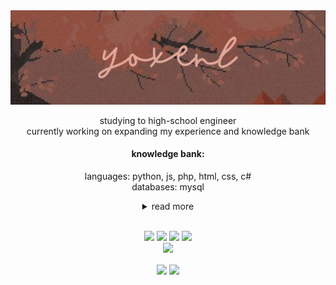 <div align="center">
<img align="center" src="/img/yoxtopbanner.jpg"/> 
<br/>
<br/>
studying to high-school engineer 
<br/>
currently working on expanding my experience and knowledge bank 
<br/>

#### knowledge bank:
languages:
python, js, php, html, css, c# 
<br/>
databases:
mysql
<details>
  <summary>read more</summary>
    libraries;
    discord.js, pygame, tkinter 
  <br/>
    design:
    creative cloud, dreamweaver, <br/> illustrator, photoshop, aseprite, canva 
  <br/>
    other:
    arduino, mosquitto, notion, raspberrypi, trello, plex, unity 
  <br/>
  <br/>
    <details>
      <summary>want to learn</summary>
        libraries:
        .net, angular, django, flask, react, vue 
      <br/>
        machine learning:
        matplotlib, numpy, pandas, ts 
      <br/>
        databases:
        mariadb, mongodb, sqlite 
      <br/>
        design:
        after effects, blender, figma, gimp 
      <br/>
        other:
        jira
    </details>
</details> <br/>

<a href="www.linkedin.com/in/caisaskog"><img src="https://img.shields.io/badge/LinkedIn-0077B5?style=for-the-badge&logo=linkedin&logoColor=white&style=flat&color=AA453A"/></a>
<a href="https://discord.gg/RZfsQrgVd3"><img src="https://img.shields.io/badge/Discord-5865F2?style=for-the-badge&logo=discord&logoColor=white&style=flat&color=AA453A"/></a>
<a href="https://www.pinterest.se/yoxenl"/><img src="https://img.shields.io/badge/Pinterest-BD081C?style=for-the-badge&logo=pinterest&logoColor=white&style=flat&color=AA453A"></a>
<a href="https://open.spotify.com/user/11132710698?si=184c26831fe84753"><img src="https://img.shields.io/badge/Spotify-1DB954?style=for-the-badge&logo=spotify&logoColor=white&style=flat&color=AA453A"></a>
<br/>
<img width="100px" src="https://komarev.com/ghpvc/?username=yoxenl&style=flat-square&color=AA453A"/>

<a href="https://github.com/yoxenl/github-readme-stats"><img height=125 align="center" src="https://github-readme-stats.vercel.app/api?username=yoxenl&theme=transparent&title_color=AA453A&text_color=AA453A&icon_color=AA453A&hide_border=true&hide_rank=false&rank_icon=github&include_all_commits=true&hide_title=true"/></a>
<a href="https://github.com/yoxenl/github-readme-stats"><img height=125 align="center" src="https://github-readme-stats.vercel.app/api/top-langs/?username=yoxenl&theme=transparent&title_color=AA453A&text_color=AA453A&icon_color=ADBAC7&layout=compact&langs_count=6&hide_border=true"/></a> 
